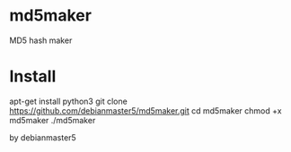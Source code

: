 # md5maker
MD5 hash maker 

# Install

apt-get install python3
git clone https://github.com/debianmaster5/md5maker.git
cd md5maker
chmod +x md5maker
./md5maker
 
by debianmaster5
